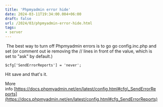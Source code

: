 ```yaml
---
title: 'Phpmyadmin error hide'
date: 2024-03-11T19:34:00.004+06:00
draft: false
url: /2024/03/phpmyadmin-error-hide.html
tags: 
- server
---
```


 The best way to turn off Phpmyadmin errors is to go go config.inc.php and set (or comment out ie removing the // lines in front of the value, which is set to "ask" by default.)

```
$cfg['SendErrorReports'] = 'never';

```

Hit save and that's it.

More info [https://docs.phpmyadmin.net/en/latest/config.html#cfg\_SendErrorReports](https://docs.phpmyadmin.net/en/latest/config.html#cfg_SendErrorReports)